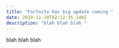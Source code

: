 ```yaml
---
title: "Fortnite has big update coming "
date: 2020-11-28T02:12:35.140Z
description: "blah blah blah "
---
```

blah blah blah